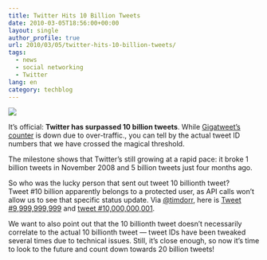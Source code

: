 ```yaml
---
title: Twitter Hits 10 Billion Tweets
date: 2010-03-05T18:56:00+00:00
layout: single
author_profile: true
url: 2010/03/05/twitter-hits-10-billion-tweets/
tags:
  - news
  - social networking
  - Twitter
lang: en
category: techblog
---
```

<div>
  <a href="http://4.bp.blogspot.com/_vaUVXcmC3OI/S5FLx4KJMPI/AAAAAAAABKk/TY4ma5wbJuM/s1600-h/twitter-top.png" imageanchor="1"><img border="0" src="http://4.bp.blogspot.com/_vaUVXcmC3OI/S5FLx4KJMPI/AAAAAAAABKk/TY4ma5wbJuM/s640/twitter-top.png" /></a>
</div>

It’s official: **Twitter has surpassed 10 billion tweets**. While [Gigatweet’s counter](http://popacular.com/gigatweet/) is down due to over-traffic., you can tell by the actual tweet ID numbers that we have crossed the magical threshold.

The milestone shows that Twitter’s still growing at a rapid pace: it broke 1 billion tweets in November 2008 and 5 billion tweets just four months ago.

So who was the lucky person that sent out tweet 10 billionth tweet?  
Tweet #10 billion apparently belongs to a protected user, as API calls won’t allow us to see that specific status update. Via [@timdorr](http://twitter.com/timdorr), here is [Tweet #9,999,999,999](http://twitter.com/lelamarques/status/9999999999) and [tweet #10,000,000,001](http://twitter.com/SheSz_FUcINgBAD/status/10000000001).

We want to also point out that the 10 billionth tweet doesn’t necessarily correlate to the actual 10 billionth tweet — tweet IDs have been tweaked several times due to technical issues. Still, it’s close enough, so now it’s time to look to the future and count down towards 20 billion tweets!